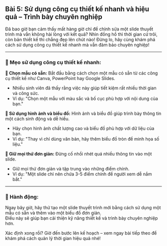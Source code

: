 ## Bài 5: Sử dụng công cụ thiết kế nhanh và hiệu quả – Trình bày chuyên nghiệp

Đã bao giờ bạn cảm thấy mất hàng giờ chỉ để chỉnh sửa một slide thuyết trình mà vẫn không hài lòng với kết quả? Nhìn đồng hồ thì thời gian cứ trôi, còn bản thiết kế thì chẳng đẹp lên chút nào! Đừng lo, hãy cùng khám phá cách sử dụng công cụ thiết kế nhanh mà vẫn đảm bảo chuyên nghiệp!

---

### 📌 Mẹo sử dụng công cụ thiết kế nhanh:

**🔹 Chọn mẫu có sẵn:**
Bắt đầu bằng cách chọn một mẫu có sẵn từ các công cụ thiết kế như Canva, PowerPoint hay Google Slides.  
- Nhiều sinh viên đã thấy rằng việc này giúp tiết kiệm rất nhiều thời gian và công sức.  
- Ví dụ: "Chọn một mẫu với màu sắc và bố cục phù hợp với nội dung của bạn."

**🔹 Sử dụng hình ảnh và biểu đồ:**
Hình ảnh và biểu đồ giúp trình bày thông tin một cách sinh động và dễ hiểu.  
- Hãy chọn hình ảnh chất lượng cao và biểu đồ phù hợp với dữ liệu của bạn.  
- Ví dụ: "Thay vì chỉ dùng văn bản, hãy thêm biểu đồ tròn để minh họa số liệu."

**🔹 Giữ mọi thứ đơn giản:**
Đừng cố nhồi nhét quá nhiều thông tin vào một slide.  
- Giữ mọi thứ đơn giản và tập trung vào những điểm chính.  
- Ví dụ: "Một slide chỉ nên chứa 3-5 điểm chính để người xem dễ nắm bắt."

---

### 🚀 Hành động:

Ngay bây giờ, hãy thử tạo một slide thuyết trình mới bằng cách sử dụng một mẫu có sẵn và thêm vào một biểu đồ đơn giản.  
Điều này sẽ giúp bạn cải thiện kỹ năng thiết kế và trình bày chuyên nghiệp hơn.

Xác định xong rồi? Giờ đến bước lên kế hoạch – xem ngay bài tiếp theo để khám phá cách quản lý thời gian hiệu quả nhé!